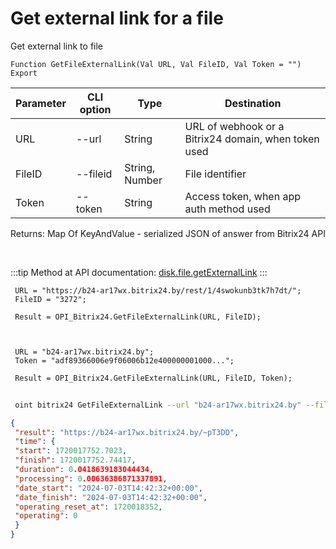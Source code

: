 ﻿---
sidebar_position: 5
---

# Get external link for a file
 Get external link to file



`Function GetFileExternalLink(Val URL, Val FileID, Val Token = "") Export`

 | Parameter | CLI option | Type | Destination |
 |-|-|-|-|
 | URL | --url | String | URL of webhook or a Bitrix24 domain, when token used |
 | FileID | --fileid | String, Number | File identifier |
 | Token | --token | String | Access token, when app auth method used |

 
 Returns: Map Of KeyAndValue - serialized JSON of answer from Bitrix24 API

<br/>

:::tip
Method at API documentation: [disk.file.getExternalLink](https://dev.1c-bitrix.ru/rest_help/disk/file/disk_file_getexternallink.php)
:::
<br/>


```bsl title="Code example"
 URL = "https://b24-ar17wx.bitrix24.by/rest/1/4swokunb3tk7h7dt/";
 FileID = "3272";
 
 Result = OPI_Bitrix24.GetFileExternalLink(URL, FileID);
 
 
 
 URL = "b24-ar17wx.bitrix24.by";
 Token = "adf89366006e9f06006b12e400000001000...";
 
 Result = OPI_Bitrix24.GetFileExternalLink(URL, FileID, Token);
```
	


```sh title="CLI command example"
 
 oint bitrix24 GetFileExternalLink --url "b24-ar17wx.bitrix24.by" --fileid "2484" --token "56898d66006e9f06006b12e400000001000..."

```

```json title="Result"
{
 "result": "https://b24-ar17wx.bitrix24.by/~pT3DD",
 "time": {
 "start": 1720017752.7023,
 "finish": 1720017752.74417,
 "duration": 0.0418639183044434,
 "processing": 0.00636386871337891,
 "date_start": "2024-07-03T14:42:32+00:00",
 "date_finish": "2024-07-03T14:42:32+00:00",
 "operating_reset_at": 1720018352,
 "operating": 0
 }
}
```
